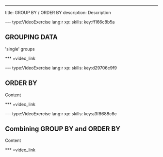 ---
title: GROUP BY / ORDER BY
description: Description

--- type:VideoExercise lang:r xp: skills: key:ff166c8b5a
## GROUPING DATA 
'single' groups

*** =video_link

--- type:VideoExercise lang:r xp: skills: key:d29706c9f9
## ORDER BY 
Content

*** =video_link

--- type:VideoExercise lang:r xp: skills: key:a3f8688c8c
## Combining GROUP BY and ORDER BY 
Content

*** =video_link
